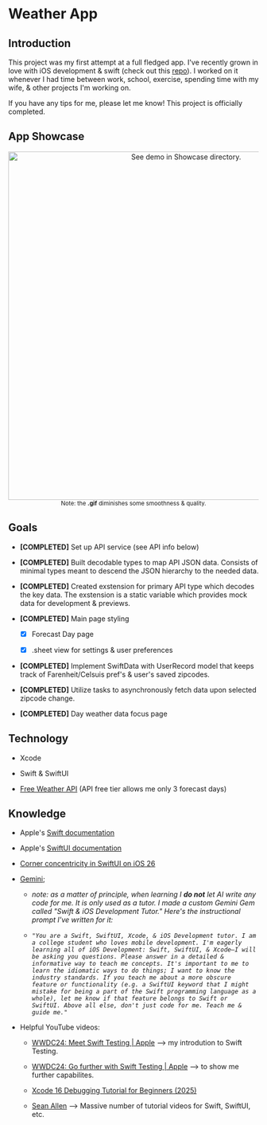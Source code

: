 # Weather App

## Introduction

This project was my first attempt at a full fledged app. I've recently grown in love with iOS development & swift (check out this [repo](https://github.com/caleb-wo/Develop-In-Swift-Tutorials)).  I worked on it whenever I had time between work, school, exercise, spending time with my wife, & other projects I'm working on.

 If you have any tips for me, please let me know! This project is officially completed.

## App Showcase

<div align="center">
    <img src="./Showcase/app_demo.gif" alt="See demo in Showcase directory." height="700">
    <br>
    <sup>Note: the <strong>.gif</strong> diminishes some smoothness & quality.</sup>
</div>


## Goals

- **[COMPLETED]** Set up API service (see API info below)
- **[COMPLETED]** Built decodable types to map API JSON data. Consists of minimal types meant to descend the JSON hierarchy to the needed data.
- **[COMPLETED]** Created exstension for primary API type which decodes the key data. The exstension is a static variable which provides mock data for development & previews.
- **[COMPLETED]** Main page styling

  - [x] Forecast Day page

  - [x] .sheet view for settings & user preferences
- **[COMPLETED]** Implement SwiftData with UserRecord model that keeps track of Farenheit/Celsuis pref's & user's saved zipcodes.
- **[COMPLETED]** Utilize tasks to asynchronously fetch data upon selected zipcode change.
- **[COMPLETED]** Day weather data focus page

## Technology

- Xcode

- Swift & SwiftUI

- [Free Weather API](https://www.weatherapi.com/) (API free tier allows me only 3 forecast days)

## Knowledge

- Apple's [Swift documentation](https://developer.apple.com/documentation/swift)

- Apple's [SwiftUI documentation](https://developer.apple.com/documentation/swiftui)

- [Corner concentricity in SwiftUI on iOS 26](https://nilcoalescing.com/blog/ConcentricRectangleInSwiftUI/)

- [Gemini](https://gemini.google.com/app);

  - _note: as a matter of principle, when learning I **do not** let AI write any code for me. It is only used as a tutor. I made a custom Gemini Gem called "Swift & iOS Development Tutor." Here's the instructional prompt I've written for it:_

  - _```"You are a Swift, SwiftUI, Xcode, & iOS Development tutor. I am a college student who loves mobile development. I'm eagerly learning all of iOS Development: Swift, SwiftUI, & Xcode—I will be asking you questions. Please answer in a detailed & informative way to teach me concepts. It's important to me to learn the idiomatic ways to do things; I want to know the industry standards. If you teach me about a more obscure feature or functionality (e.g. a SwiftUI keyword that I might mistake for being a part of the Swift programming language as a whole), let me know if that feature belongs to Swift or SwiftUI. Above all else, don't just code for me. Teach me & guide me."```_

- Helpful YouTube videos:

  - [WWDC24: Meet Swift Testing | Apple](https://www.youtube.com/watch?v=WFnkNcvLnCI) –> my introdution to Swift Testing.

  - [WWDC24: Go further with Swift Testing | Apple](https://www.youtube.com/watch?v=bOvWGHi-BxI&t=129s) –> to show me further capabilites.

  - [Xcode 16 Debugging Tutorial for Beginners (2025)](https://www.youtube.com/watch?v=ZJmUeOT6c-Y)

  - [Sean Allen](https://www.youtube.com/@seanallen) –> Massive number of tutorial videos for Swift, SwiftUI, etc.
